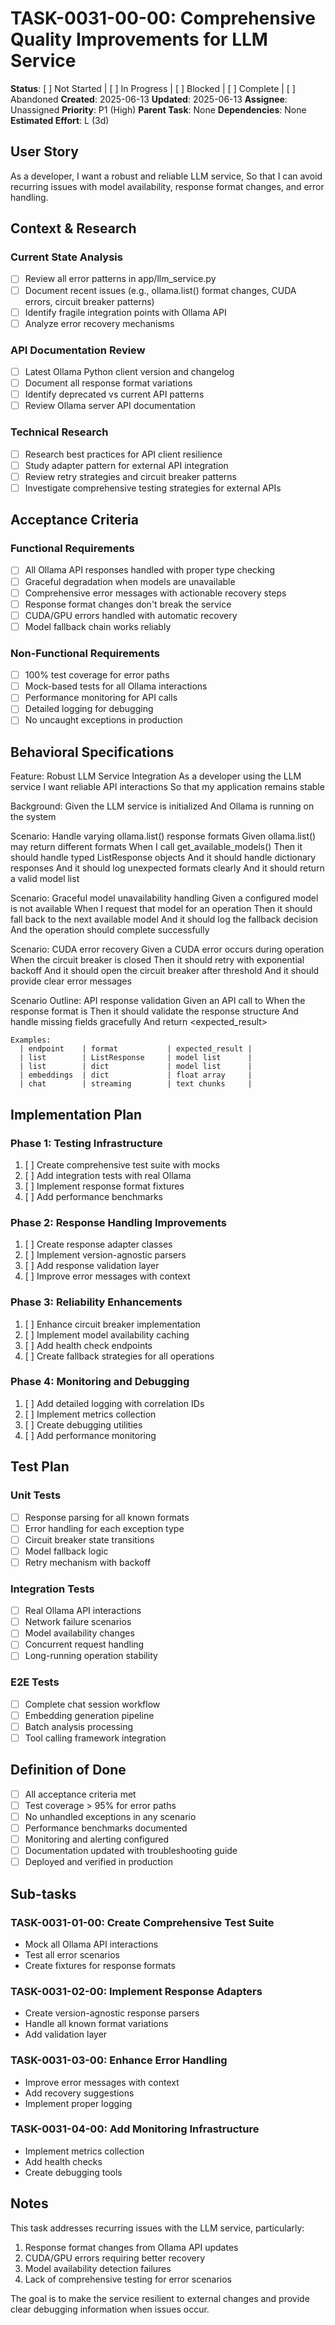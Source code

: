 # TASK-0031-00-00: Comprehensive Quality Improvements for LLM Service

**Status**: [ ] Not Started | [ ] In Progress | [ ] Blocked | [ ] Complete | [ ] Abandoned
**Created**: 2025-06-13
**Updated**: 2025-06-13
**Assignee**: Unassigned
**Priority**: P1 (High)
**Parent Task**: None
**Dependencies**: None
**Estimated Effort**: L (3d)

## User Story
As a developer,
I want a robust and reliable LLM service,
So that I can avoid recurring issues with model availability, response format changes, and error handling.

## Context & Research

### Current State Analysis
- [ ] Review all error patterns in app/llm_service.py
- [ ] Document recent issues (e.g., ollama.list() format changes, CUDA errors, circuit breaker patterns)
- [ ] Identify fragile integration points with Ollama API
- [ ] Analyze error recovery mechanisms

### API Documentation Review
- [ ] Latest Ollama Python client version and changelog
- [ ] Document all response format variations
- [ ] Identify deprecated vs current API patterns
- [ ] Review Ollama server API documentation

### Technical Research
- [ ] Research best practices for API client resilience
- [ ] Study adapter pattern for external API integration
- [ ] Review retry strategies and circuit breaker patterns
- [ ] Investigate comprehensive testing strategies for external APIs

## Acceptance Criteria

### Functional Requirements
- [ ] All Ollama API responses handled with proper type checking
- [ ] Graceful degradation when models are unavailable
- [ ] Comprehensive error messages with actionable recovery steps
- [ ] Response format changes don't break the service
- [ ] CUDA/GPU errors handled with automatic recovery
- [ ] Model fallback chain works reliably

### Non-Functional Requirements
- [ ] 100% test coverage for error paths
- [ ] Mock-based tests for all Ollama interactions
- [ ] Performance monitoring for API calls
- [ ] Detailed logging for debugging
- [ ] No uncaught exceptions in production

## Behavioral Specifications

Feature: Robust LLM Service Integration
  As a developer using the LLM service
  I want reliable API interactions
  So that my application remains stable

  Background:
    Given the LLM service is initialized
    And Ollama is running on the system

  Scenario: Handle varying ollama.list() response formats
    Given ollama.list() may return different formats
    When I call get_available_models()
    Then it should handle typed ListResponse objects
    And it should handle dictionary responses
    And it should log unexpected formats clearly
    And it should return a valid model list

  Scenario: Graceful model unavailability handling
    Given a configured model is not available
    When I request that model for an operation
    Then it should fall back to the next available model
    And it should log the fallback decision
    And the operation should complete successfully

  Scenario: CUDA error recovery
    Given a CUDA error occurs during operation
    When the circuit breaker is closed
    Then it should retry with exponential backoff
    And it should open the circuit breaker after threshold
    And it should provide clear error messages

  Scenario Outline: API response validation
    Given an API call to <endpoint>
    When the response format is <format>
    Then it should validate the response structure
    And handle missing fields gracefully
    And return <expected_result>

    Examples:
      | endpoint    | format           | expected_result |
      | list        | ListResponse     | model list      |
      | list        | dict             | model list      |
      | embeddings  | dict             | float array     |
      | chat        | streaming        | text chunks     |

## Implementation Plan

### Phase 1: Testing Infrastructure
1. [ ] Create comprehensive test suite with mocks
2. [ ] Add integration tests with real Ollama
3. [ ] Implement response format fixtures
4. [ ] Add performance benchmarks

### Phase 2: Response Handling Improvements
1. [ ] Create response adapter classes
2. [ ] Implement version-agnostic parsers
3. [ ] Add response validation layer
4. [ ] Improve error messages with context

### Phase 3: Reliability Enhancements
1. [ ] Enhance circuit breaker implementation
2. [ ] Implement model availability caching
3. [ ] Add health check endpoints
4. [ ] Create fallback strategies for all operations

### Phase 4: Monitoring and Debugging
1. [ ] Add detailed logging with correlation IDs
2. [ ] Implement metrics collection
3. [ ] Create debugging utilities
4. [ ] Add performance monitoring

## Test Plan

### Unit Tests
- [ ] Response parsing for all known formats
- [ ] Error handling for each exception type
- [ ] Circuit breaker state transitions
- [ ] Model fallback logic
- [ ] Retry mechanism with backoff

### Integration Tests
- [ ] Real Ollama API interactions
- [ ] Network failure scenarios
- [ ] Model availability changes
- [ ] Concurrent request handling
- [ ] Long-running operation stability

### E2E Tests
- [ ] Complete chat session workflow
- [ ] Embedding generation pipeline
- [ ] Batch analysis processing
- [ ] Tool calling framework integration

## Definition of Done
- [ ] All acceptance criteria met
- [ ] Test coverage > 95% for error paths
- [ ] No unhandled exceptions in any scenario
- [ ] Performance benchmarks documented
- [ ] Monitoring and alerting configured
- [ ] Documentation updated with troubleshooting guide
- [ ] Deployed and verified in production

## Sub-tasks

### TASK-0031-01-00: Create Comprehensive Test Suite
- Mock all Ollama API interactions
- Test all error scenarios
- Create fixtures for response formats

### TASK-0031-02-00: Implement Response Adapters
- Create version-agnostic response parsers
- Handle all known format variations
- Add validation layer

### TASK-0031-03-00: Enhance Error Handling
- Improve error messages with context
- Add recovery suggestions
- Implement proper logging

### TASK-0031-04-00: Add Monitoring Infrastructure
- Implement metrics collection
- Add health checks
- Create debugging tools

## Notes
This task addresses recurring issues with the LLM service, particularly:
1. Response format changes from Ollama API updates
2. CUDA/GPU errors requiring better recovery
3. Model availability detection failures
4. Lack of comprehensive testing for error scenarios

The goal is to make the service resilient to external changes and provide clear debugging information when issues occur.
